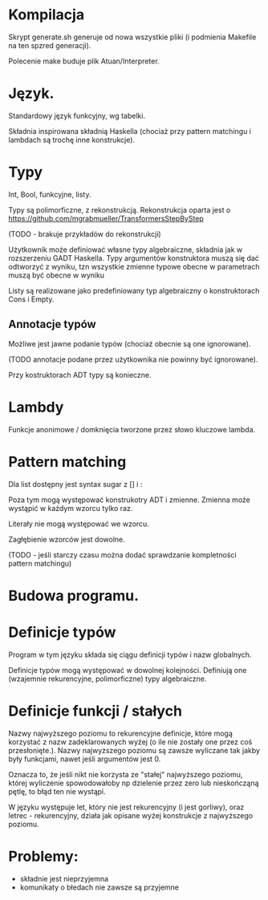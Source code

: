

# Kompilacja 

Skrypt generate.sh generuje od nowa wszystkie pliki (i podmienia Makefile na ten spzred generacji).

Polecenie make buduje plik Atuan/Interpreter.


# Język.

Standardowy język funkcyjny, wg tabelki.

Składnia inspirowana składnią Haskella (chociaż przy pattern matchingu i lambdach są trochę inne konstrukcje).

# Typy 

Int, Bool, funkcyjne, listy.

Typy są polimorficzne, z rekonstrukcją.
Rekonstrukcja oparta jest o https://github.com/mgrabmueller/TransformersStepByStep

(TODO - brakuje przykładów do rekonstrukcji) 

Użytkownik może definiować własne typy algebraiczne,
składnia jak w rozszerzeniu GADT Haskella.
Typy argumentów konstruktora muszą się dać odtworzyć z wyniku,
tzn wszystkie zmienne typowe obecne w parametrach muszą być obecne w wyniku 

Listy są realizowane jako predefiniowany typ algebraiczny o konstruktorach Cons i Empty.


## Annotacje typów

Możliwe jest jawne podanie typów (chociaż obecnie są one ignorowane).

(TODO annotacje podane przez użytkownika nie powinny być ignorowane).

Przy kostruktorach ADT typy są konieczne.


# Lambdy

Funkcje anonimowe / domknięcia tworzone przez słowo kluczowe lambda.


# Pattern matching

Dla list dostępny jest syntax sugar z [] i : 

Poza tym mogą występować konstrukotry ADT i zmienne.
Zmienna może wystąpić w każdym wzorcu tylko raz.

Literały nie mogą występować we wzorcu.

Zagłębienie wzorców jest dowolne.

(TODO - jeśli starczy czasu można dodać sprawdzanie kompletności pattern matchingu)


# Budowa programu.

# Definicje typów

Program w tym języku składa się ciągu definicji typów i nazw globalnych.

Definicje typów mogą występować w dowolnej kolejności.
Definiują one (wzajemnie rekurencyjne, polimorficzne) typy algebraiczne.


# Definicje funkcji / stałych

Nazwy najwyższego poziomu to rekurencyjne definicje, które mogą korzystać z nazw zadeklarowanych wyżej (o ile nie zostały one przez coś przesłonięte.). 
Nazwy najwyższego poziomu są zawsze wyliczane tak jakby były funkcjami, nawet jeśli argumentów jest 0. 

Oznacza to, że jeśli nikt nie korzysta ze "stałej" najwyższego poziomu, której wyliczenie spowodowałoby np dzielenie przez zero lub nieskończąną pętlę, to błąd ten nie wystąpi.

W języku występuje let, który nie jest rekurencyjny (i jest gorliwy), oraz letrec - rekurencyjny, działa jak opisane wyżej konstrukcje z najwyższego poziomu.





# Problemy:

- składnie jest nieprzyjemna
- komunikaty o błedach nie zawsze są przyjemne

	


